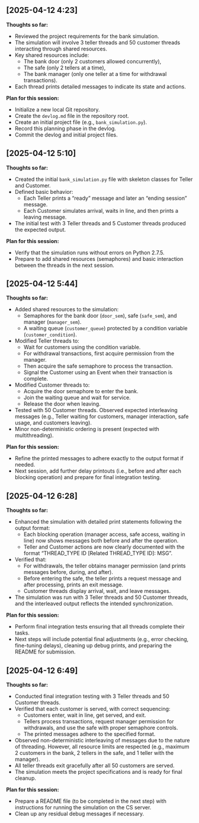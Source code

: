 ## [2025-04-12 4:23]
**Thoughts so far:**
- Reviewed the project requirements for the bank simulation.
- The simulation will involve 3 teller threads and 50 customer threads interacting through shared resources.
- Key shared resources include:
  - The bank door (only 2 customers allowed concurrently),
  - The safe (only 2 tellers at a time),
  - The bank manager (only one teller at a time for withdrawal transactions).
- Each thread prints detailed messages to indicate its state and actions.

**Plan for this session:**
- Initialize a new local Git repository.
- Create the `devlog.md` file in the repository root.
- Create an initial project file (e.g., `bank_simulation.py`).
- Record this planning phase in the devlog.
- Commit the devlog and initial project files.

## [2025-04-12 5:10]
**Thoughts so far:**
- Created the initial `bank_simulation.py` file with skeleton classes for Teller and Customer.
- Defined basic behavior:
  - Each Teller prints a “ready” message and later an “ending session” message.
  - Each Customer simulates arrival, waits in line, and then prints a leaving message.
- The initial test with 3 Teller threads and 5 Customer threads produced the expected output.

**Plan for this session:**
- Verify that the simulation runs without errors on Python 2.7.5.
- Prepare to add shared resources (semaphores) and basic interaction between the threads in the next session.

## [2025-04-12 5:44]
**Thoughts so far:**
- Added shared resources to the simulation:
  - Semaphores for the bank door (`door_sem`), safe (`safe_sem`), and manager (`manager_sem`).
  - A waiting queue (`customer_queue`) protected by a condition variable (`customer_condition`).
- Modified Teller threads to:
  - Wait for customers using the condition variable.
  - For withdrawal transactions, first acquire permission from the manager.
  - Then acquire the safe semaphore to process the transaction.
  - Signal the Customer using an Event when their transaction is complete.
- Modified Customer threads to:
  - Acquire the door semaphore to enter the bank.
  - Join the waiting queue and wait for service.
  - Release the door when leaving.
- Tested with 50 Customer threads. Observed expected interleaving messages (e.g., Teller waiting for customers, manager interaction, safe usage, and customers leaving).
- Minor non-deterministic ordering is present (expected with multithreading).

**Plan for this session:**
- Refine the printed messages to adhere exactly to the output format if needed.
- Next session, add further delay printouts (i.e., before and after each blocking operation) and prepare for final integration testing.

## [2025-04-12 6:28]
**Thoughts so far:**
- Enhanced the simulation with detailed print statements following the output format:
  - Each blocking operation (manager access, safe access, waiting in line) now shows messages both before and after the operation.
  - Teller and Customer actions are now clearly documented with the format “THREAD_TYPE ID [Related THREAD_TYPE ID]: MSG”.
- Verified that:
  - For withdrawals, the teller obtains manager permission (and prints messages before, during, and after).
  - Before entering the safe, the teller prints a request message and after processing, prints an exit message.
  - Customer threads display arrival, wait, and leave messages.
- The simulation was run with 3 Teller threads and 50 Customer threads, and the interleaved output reflects the intended synchronization.

**Plan for this session:**
- Perform final integration tests ensuring that all threads complete their tasks.
- Next steps will include potential final adjustments (e.g., error checking, fine-tuning delays), cleaning up debug prints, and preparing the README for submission.

## [2025-04-12 6:49]
**Thoughts so far:**
- Conducted final integration testing with 3 Teller threads and 50 Customer threads.
- Verified that each customer is served, with correct sequencing:
  - Customers enter, wait in line, get served, and exit.
  - Tellers process transactions, request manager permission for withdrawals, and use the safe with proper semaphore controls.
  - The printed messages adhere to the specified format.
- Observed non-deterministic interleaving of messages due to the nature of threading. However, all resource limits are respected (e.g., maximum 2 customers in the bank, 2 tellers in the safe, and 1 teller with the manager).
- All teller threads exit gracefully after all 50 customers are served.
- The simulation meets the project specifications and is ready for final cleanup.

**Plan for this session:**
- Prepare a README file (to be completed in the next step) with instructions for running the simulation on the CS server.
- Clean up any residual debug messages if necessary.
